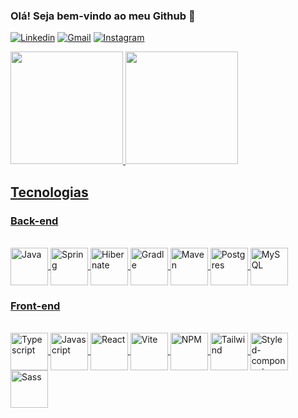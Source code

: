 
### Olá! Seja bem-vindo ao meu Github 🤙

[![Linkedin](https://img.shields.io/badge/LinkedIn-0077B5?style=for-the-badge&logo=linkedin&logoColor=white)](https://www.linkedin.com/in/caio-pfaltzgraff/)
[![Gmail](https://img.shields.io/badge/Gmail-D14836?style=for-the-badge&logo=gmail&logoColor=white)](mailto:caio.rllcr@gmail.com)
[![Instagram](https://img.shields.io/badge/Instagram-E4405F?style=for-the-badge&logo=instagram&logoColor=white)](https://www.instagram.com/caiopfaltzgraff/)

<div>
<a href="https://github.com/Caio-Pfaltzgraff">
  <img height="180em" src="https://github-readme-stats.vercel.app/api?username=Caio-Pfaltzgraff&show_icons=true&theme=dark&count_private=true"/>
  <img height="180em" src="https://github-readme-stats.vercel.app/api/top-langs/?username=Caio-Pfaltzgraff&theme=dark&layout=compact&langs_count=16"/>
</div>

## Tecnologias

### Back-end

<div style="display: inline_block"><br/>
  
  <img align="center" alt="Java" height="60" width="60" src="https://cdn.jsdelivr.net/gh/devicons/devicon@latest/icons/java/java-original-wordmark.svg" />
  <img align="center" alt="Spring" height="60" width="60" src="https://cdn.jsdelivr.net/gh/devicons/devicon@latest/icons/spring/spring-original-wordmark.svg" />
  <img align="center" alt="Hibernate" height="60" width="60" src="https://cdn.jsdelivr.net/gh/devicons/devicon@latest/icons/hibernate/hibernate-plain-wordmark.svg" />
  <img align="center" alt="Gradle" height="60" width="60" src="https://cdn.jsdelivr.net/gh/devicons/devicon@latest/icons/gradle/gradle-original-wordmark.svg" />
  <img align="center" alt="Maven" height="60" width="60" src="https://cdn.jsdelivr.net/gh/devicons/devicon@latest/icons/maven/maven-original.svg" />
  <img align="center" alt="Postgres" height="60" width="60" src="https://cdn.jsdelivr.net/gh/devicons/devicon@latest/icons/postgresql/postgresql-original-wordmark.svg" />
  <img align="center" alt="MySQL" height="60" width="60" src="https://cdn.jsdelivr.net/gh/devicons/devicon@latest/icons/mysql/mysql-original-wordmark.svg" />
</div>

### Front-end

<div style="display: inline_block"><br/>
  <img align="center" height="60" width="60" alt="Typescript" src="https://cdn.jsdelivr.net/gh/devicons/devicon@latest/icons/typescript/typescript-original.svg" />
  <img align="center" height="60" width="60"  alt="Javascript" src="https://cdn.jsdelivr.net/gh/devicons/devicon@latest/icons/javascript/javascript-original.svg" />
  <img align="center" height="60" width="60"  alt="React" src="https://cdn.jsdelivr.net/gh/devicons/devicon@latest/icons/react/react-original-wordmark.svg" />
  <img align="center" height="60" width="60"  alt="Vite" src="https://cdn.jsdelivr.net/gh/devicons/devicon@latest/icons/vitejs/vitejs-original.svg" />
  <img align="center" height="60" width="60"  alt="NPM" src="https://cdn.jsdelivr.net/gh/devicons/devicon@latest/icons/npm/npm-original-wordmark.svg" />
  <img align="center" height="60" width="60"  alt="Tailwind" src="https://cdn.jsdelivr.net/gh/devicons/devicon@latest/icons/tailwindcss/tailwindcss-original.svg" />
  <img align="center" height="60" width="60"  alt="Styled-components" src="https://cdn-media-1.freecodecamp.org/images/-bmCEVFtIS2uUfrccPhudu7cIVRtoBywTexv" />
  <img align="center" height="60" width="60"  alt="Sass" src="https://cdn.jsdelivr.net/gh/devicons/devicon@latest/icons/sass/sass-original.svg" />
</div>
